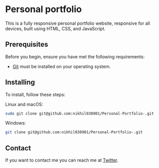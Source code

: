 # Personal portfolio


This is a fully responsive personal portfolio website, responsive for all devices, built using HTML, CSS, and JavaScript.


## Prerequisites

Before you begin, ensure you have met the following requirements:

* [Git](https://git-scm.com/downloads "Download Git") must be installed on your operating system.

## Installing 

To install, follow these steps:

Linux and macOS:

```bash
sudo git clone git@github.com:nikhil030901/Personal-Portfolio-.git
```

Windows:

```bash
git clone git@github.com:nikhil030901/Personal-Portfolio-.git
```

## Contact

If you want to contact me you can reach me at [Twitter](https://twitter.com/jumbo_nikhil).
